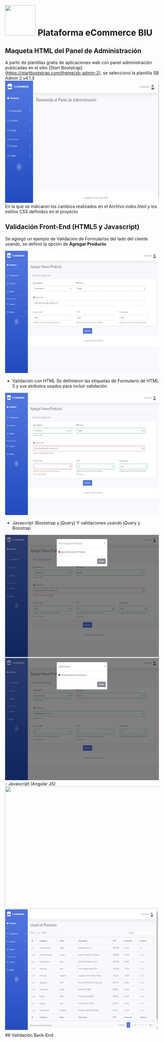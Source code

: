 # <img src="https://oncampus.biu.us/themes/custom/wingsuit/images/logo_biu.png" width="100" height="100"> Plataforma eCommerce BIU 

## Maqueta HTML del Panel de Administración
A partir de plantillas gratis de aplicaciones web con panel administración publicadas en el sitio [Start Bootstrap] (https://startbootstrap.com/theme/sb-admin-2), se seleccionó la plantilla SB Admin 2 v4.1.3
<img src="https://github.com/cristianzambrano/eCommerce_TiendaVirtual/blob/main/capturas/MaquetaHTML.jpg" width="700" height="400">
En la que se indicaron los cambios realizados en el Archivo index.html y los estilos CSS definidos en el proyecto


## Validación Front-End (HTML5 y Javascript)
Se agregó un ejemplo de Validación de Formularios del lado del cliente usando, se definió la opción de **Agregar Producto**

<img src="https://github.com/cristianzambrano/eCommerce_TiendaVirtual/blob/main/capturas/AddProducto1.jpg" width="700" height="400">

- Validación con HTML
Se definieron las etiquetas de Formulario de HTML 5  y sus atributos usados para incluir validación
<img src="https://github.com/cristianzambrano/eCommerce_TiendaVirtual/blob/main/capturas/AddProducto2.jpg" width="700" height="400">

- Javascript (Bootstrap y jQuery)
Y validaciones usando jQuery y Boostrap
<img src="https://github.com/cristianzambrano/eCommerce_TiendaVirtual/blob/main/capturas/AddProducto3.jpg" width="700" height="400">
<img src="https://github.com/cristianzambrano/eCommerce_TiendaVirtual/blob/main/capturas/AddProducto4.jpg" width="700" height="400">
- Javascript (Angular JS)
<img src="https://github.com/cristianzambrano/eCommerce_TiendaVirtual/blob/main/capturas/ConexiónAPIRESTful.jpg" width="700" height="400">
<img src="https://github.com/cristianzambrano/eCommerce_TiendaVirtual/blob/main/capturas/ListaProductos.jpg" width="700" height="400">
## Validación Back-End 

